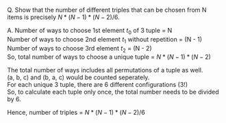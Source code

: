 <script type="text/javascript" src="http://cdn.mathjax.org/mathjax/latest/MathJax.js?config=TeX-AMS-MML_HTMLorMML"></script>
<script type="text/x-mathjax-config"> MathJax.Hub.Config({ tex2jax: {inlineMath: [['$', '$']]}, messageStyle: "none" });</script>


Q. Show that the number of different triples that can be chosen from N items is
precisely $N*(N-1)*(N-2)/6$.

A. Number of ways to choose 1st element $t_0$ of 3 tuple = N\
Number of ways to choose 2nd element $t_1$ without repetition = (N - 1)\
Number of ways to choose 3rd element $t_2$ = (N - 2)\
So, total number of ways to choose a unique tuple = $N*(N-1)*(N-2)$

The total number of ways includes all permutations of a tuple as well.\
(a, b, c) and (b, a, c) would be counted seperately.\
For each unique 3 tuple, there are 6 different configurations (3!)\
So, to calculate each tuple only once, the total number needs to be divided by 6.

Hence, number of triples = $N*(N-1)*(N-2)/6$